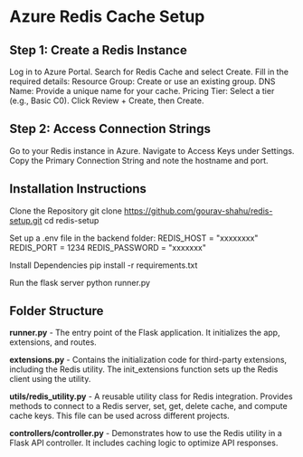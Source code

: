 # Azure Redis Cache Setup

## Step 1: Create a Redis Instance
Log in to Azure Portal.
Search for Redis Cache and select Create.
Fill in the required details:
Resource Group: Create or use an existing group.
DNS Name: Provide a unique name for your cache.
Pricing Tier: Select a tier (e.g., Basic C0).
Click Review + Create, then Create.

## Step 2: Access Connection Strings
Go to your Redis instance in Azure.
Navigate to Access Keys under Settings.
Copy the Primary Connection String and note the hostname and port.

## Installation Instructions
Clone the Repository
git clone https://github.com/gourav-shahu/redis-setup.git
cd redis-setup

Set up a .env file in the backend folder:
REDIS_HOST = "xxxxxxxx"
REDIS_PORT = 1234
REDIS_PASSWORD = "xxxxxxx"

Install Dependencies
pip install -r requirements.txt

Run the flask server
python runner.py

## Folder Structure
**runner.py** - The entry point of the Flask application. It initializes the app, extensions, and routes.

**extensions.py** - Contains the initialization code for third-party extensions, including the Redis utility. The init_extensions function sets up the Redis client using the utility.

**utils/redis_utility.py** - A reusable utility class for Redis integration. Provides methods to connect to a Redis server, set, get, delete cache, and compute cache keys. This file can be used across different projects.

**controllers/controller.py** - Demonstrates how to use the Redis utility in a Flask API controller. It includes caching logic to optimize API responses.
